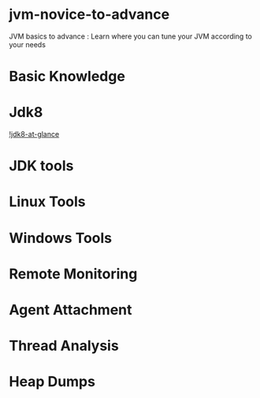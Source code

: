 # jvm-novice-to-advance
JVM basics to advance : Learn where you can tune your JVM according to your needs


# Basic Knowledge 

# Jdk8 

[!jdk8-at-glance](jdk8-at-glance.JPG)

# JDK tools 

# Linux Tools

# Windows Tools

# Remote Monitoring 

# Agent Attachment

# Thread Analysis 

# Heap Dumps 
